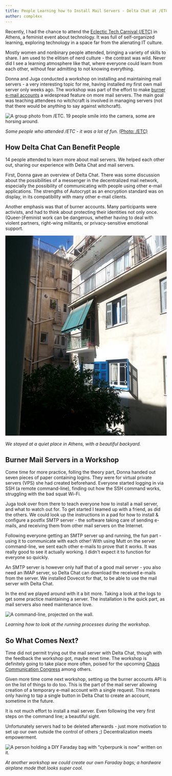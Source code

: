 ```yaml
---
title: People Learning how to Install Mail Servers - Delta Chat at /ETC
author: compl4xx
---
```


Recently, I had the chance to attend the [Eclectic Tech Carnival
(/ETC)](https://eclectictechcarnival.org) in Athens, a feminist event about
technology. It was full of self-organized learning, exploring technology in a
space far from the alienating IT culture.

Mostly women and nonbinary people attended, bringing a variety of skills
to share. I am used to the elitism of nerd culture -
the contrast was wild. Never did I see a learning atmosphere like that, where
everyone could learn from each other, without fear admitting to not knowing everything.

Donna and Juga conducted a workshop on installing and maintaining mail
servers - a very interesting topic for me, having installed my first own mail server
only weeks ago. The workshop was part of the effort to make [burner e-mail
accounts](https://delta.chat/en/2018-11-17-deltaxi#new-planned-features-for-at-risk-and-other-users)
a widespread feature on more mail servers. The main goal was teaching
attendees no witchcraft is involved in managing servers (not that there would be
anything to say against witchcraft).

![A group photo from /ETC. 19 people smile into the camera, some are horsing
around.](../assets/blog/20191021-delta-chat-etc-workshop-group-photo.jpg)

*Some people who attended /ETC - it was a lot of fun.* [(Photo:
/ETC)](https://eclectictechcarnival.org/etc/2019/athens/communications/group-photo/)

## How Delta Chat Can Benefit People

14 people attended to learn more about mail servers. We helped each other out,
sharing our experience with Delta Chat and mail servers. 

First, Donna gave an overview of Delta Chat. There was some discussion about
the possibilities of a messenger in the decentralized mail network, especially
the possibility of communicating with people using other e-mail applications.
The strengths of Autocrypt as an encryption standard was on display, in its
compatibility with many other e-mail clients.

Another emphasis was that of burner accounts. Many participants were activists, and
had to think about protecting their identities not only once. (Queer-)Feminist
work can be dangerous, whether having to deal with violent partners,
right-wing militants, or privacy-sensitive emotional support.

![A backyard in Athens](../assets/blog/20191021-delta-chat-etc-workshop-athens-backyard.jpg)

*We stayed at a quiet place in Athens, with a beautiful backyard.*

## Burner Mail Servers in a Workshop

Come time for more practice, folling the theory part, Donna handed out seven
pieces of paper containing logins. They were for virtual private servers
(VPS) she had created beforehand. Everyone started logging in via SSH
(a remote command-line), finding out how the SSH command works,
struggling with the bad squat Wi-Fi.

Juga took over from there to teach everyone how to install a mail server, and
what to watch out for. To get started I teamed up with a friend, as did the others.
We could look up the instructions in a pad for how to install & configure a
postfix SMTP server - the software taking care of sending e-mails, and receiving
them from other mail servers on the Internet.

Following everyone getting an SMTP server up and running, the fun part - using it to
communicate with each other! With using Mutt on the server command-line, we
sent each other e-mails to prove that it works. It was really good to see it
actually working. I didn't expect it to function for everyone so quickly.

An SMTP server is however only half that of a good mail server - you also need an
IMAP server, so Delta Chat can download the received e-mails from the server.
We installed Dovecot for that, to be able to use the mail server with Delta Chat.

In the end we played around with it a bit more. Taking a look at the logs to
get some practice maintaining a server. The installation is the quick
part, as mail servers also need maintenance love.

![A command-line, projected on the
wall.](../assets/blog/20191022-delta-chat-etc-workshop-projector-command-line.png)

*Learning how to look at the running processes during the workshop.*

## So What Comes Next?

Time did not permit trying out the mail server with Delta Chat,
though with the feedback the workshop got, maybe next time. The workshop
is definitely going to take place more often, poised for the upcoming
[Chaos Communication Congress](https://events.ccc.de) among others.

Given more time come next workshop, setting up the burner accounts API is on the
list of things to do too. This is the part of the mail server allowing creation of
a temporary e-mail account with a single request. This means only having to tap
a single button in Delta Chat to create an account, sometime in the future.

It is not much effort to install a mail server. Even following the very first steps
on the command line; a beautiful sight.

Unfortunately servers had to be deleted afterwards - just more
motivation to set up our own outside the control of others ;)
Decentralization meets empowerment.

![A person holding a DIY Faraday bag with "cyberpunk is now" written on
it.](../assets/blog/20191021-delta-chat-etc-workshop-faraday-bag.jpg)

*At another workshop we could create our own Faraday bags;
a hardware airplane mode that looks super cool.*
